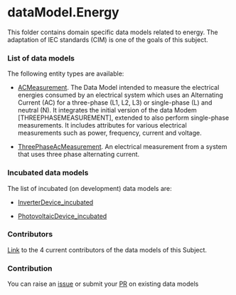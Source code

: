 # dataModel.Energy
This folder contains domain specific data models related to energy. The adaptation of IEC standards (CIM) is one of the goals of this subject.

### List of data models

The following entity types are available:
- [ACMeasurement](https://github.com/smart-data-models/dataModel.Energy/blob/master/ACMeasurement/README.md). The Data Model intended to measure the electrical energies consumed by an electrical system which uses an Alternating Current (AC) for a three-phase (L1, L2, L3) or single-phase (L) and neutral (N). It integrates the initial version of the data Modem [THREEPHASEMEASUREMENT], extended to also perform single-phase measurements. It includes attributes for various electrical measurements such as power, frequency, current and voltage.

- [ThreePhaseAcMeasurement](https://github.com/smart-data-models/dataModel.Energy/blob/master/ThreePhaseAcMeasurement/README.md). An electrical  measurement from a system that uses three phase alternating current.



### Incubated data models
The list of incubated (on development) data models are:

  - [InverterDevice_incubated](https://github.com/smart-data-models/dataModel.Energy/tree/master/InverterDevice_incubated)

  - [PhotovoltaicDevice_incubated](https://github.com/smart-data-models/dataModel.Energy/tree/master/PhotovoltaicDevice_incubated)


### Contributors
[Link](https://github.com/smart-data-models/dataModel.Energy/blob/master/CONTRIBUTORS.yaml) to the 4 current contributors of the data models of this Subject.


### Contribution
You can raise an [issue](https://github.com/smart-data-models/dataModel.Energy/issues) or submit your [PR](https://github.com/smart-data-models/dataModel.Energy/pulls) on existing data models


